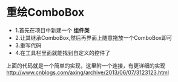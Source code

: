 # 重绘ComboBox

* 1.首先在项目中新建一个 **组件类**
* 2.让其继承ComboBox,然后再界面上随意拖放一个ComboBox即可
* 3.重写代码
* 4.在工具栏里面就能找到自定义的控件了

上面的代码就是一个简单的实现，这里附一个连接，有更详细的实现
http://www.cnblogs.com/axing/archive/2013/06/07/3123123.html

